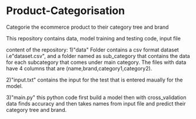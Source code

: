 # Product-Categorisation
Categorie the ecommerce product to their category tree and brand

This repository contains data, model training and testing code, input file

content of the repository:
1)"data" Folder contains a csv format dataset i.e"dataset.csv", and a folder named as sub_category that contains the data for each subcategory that comes under main category.
The files with data have 4 columns that are (name,brand,category1,category2).

2)"input.txt" contains the input for the test that is entered maually for the model.

3)"main.py" this python code first build a model then with cross_validation data finds accuracy and then takes names from input file and predict their category tree and brand. 
  
